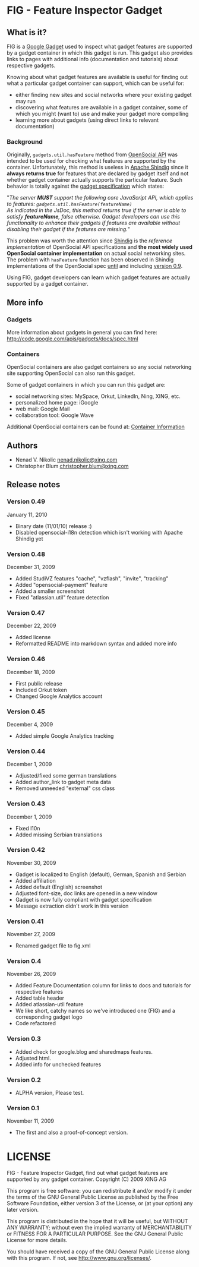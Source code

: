 # FIG - Feature Inspector Gadget

## What is it?

FIG is a [Google Gadget][0] used to inspect what gadget features are supported by a gadget container 
in which this gadget is run. This gadget also provides links to pages with additional
info (documentation and tutorials) about respective gadgets.

Knowing about what gadget features are available is useful for finding out what
a particular gadget container can support, which can be useful for:

- either finding new sites and social networks where your existing gadget may run
- discovering what features are available in a gadget container, some of which you might 
  (want to) use and make your gadget more compelling
- learning more about gadgets (using direct links to relevant documentation)

### Background

Originally, `gadgets.util.hasFeature` method from [OpenSocial API][1] was intended to be used
for checking what features are supported by the container. Unfortunately, this method is useless
in [Apache Shindig][3] since it **always returns true** for features that are declared by 
gadget itself and not whether gadget container actually supports the particular feature.
Such behavior is totally against the [gadget specification][2] which states:

"*The server **MUST** support the following core JavaScript API, which applies to <Optional> 
features:
`gadgets.util.hasFeature(featureName)`<br/>
As indicated in the JsDoc, this method returns true if the server is able to satisfy
**featureName**, false otherwise. Gadget developers can use this functionality to enhance their
gadgets if features are available without disabling their gadget if the features are missing.*"

This problem was worth the attention since [Shindig][3]
is the *reference implementation* of OpenSocial API specifications and **the most widely used
OpenSocial container implementation** on actual social networking sites.
The problem with `hasFeature` function has been observed in Shindig implementations
of the OpenSocial spec [until][4] and including [version 0.9][5].

Using FIG, gadget developers can learn which gadget features are actually supported by
a gadget container.

[0]: http://www.google.com/webmasters/gadgets/
[1]: http://code.google.com/apis/opensocial/
[2]: http://code.google.com/apis/gadgets/docs/spec.html
[3]: http://incubator.apache.org/shindig/
[4]: http://wiki.opensocial.org/index.php?title=Gadgets.util_%28v0.8%29#gadgets.util.hasFeature
[5]: http://wiki.opensocial.org/index.php?title=Gadgets.util_%28v0.9%29#gadgets.util.hasFeature

## More info

### Gadgets

More information about gadgets in general you can find here:
http://code.google.com/apis/gadgets/docs/spec.html

### Containers

OpenSocial containers are also gadget containers so any social networking site
supporting OpenSocial can also run this gadget.

Some of gadget containers in which you can run this gadget are: 

- social networking sites: MySpace, Orkut, LinkedIn, Ning, XING, etc.
- personalized home page: iGoogle
- web mail: Google Mail
- collaboration tool: Google Wave

Additional OpenSocial containers can be found at: [Container Information](http://wiki.opensocial.org/index.php?title=Main_Page#Container_Information)


## Authors
- Nenad V. Nikolic <nenad.nikolic@xing.com>
- Christopher Blum <christopher.blum@xing.com>


## Release notes

### Version 0.49
January 11, 2010

- Binary date (11/01/10) release :)
- Disabled opensocial-i18n detection which isn't working with Apache Shindig yet

### Version 0.48
December 31, 2009

- Added StudiVZ features "cache", "vzflash", "invite", "tracking"
- Added "opensocial-payment" feature 
- Added a smaller screenshot
- Fixed "atlassian.util" feature detection

### Version 0.47
December 22, 2009

- Added license
- Reformatted README into markdown syntax and added more info

### Version 0.46
December 18, 2009

- First public release
- Included Orkut token
- Changed Google Analytics account

### Version 0.45
December 4, 2009

- Added simple Google Analytics tracking

### Version 0.44
December 1, 2009

- Adjusted/fixed some german translations
- Added author_link to gadget meta data
- Removed unneeded "external" css class

### Version 0.43
December 1, 2009

- Fixed l10n
- Added missing Serbian translations

### Version 0.42
November 30, 2009

- Gadget is localized to English (default), German, Spanish and Serbian
- Added affiliation
- Added default (English) screenshot
- Adjusted font-size, doc links are opened in a new window
- Gadget is now fully compliant with gadget specification
- Message extraction didn't work in this version

### Version 0.41
November 27, 2009

- Renamed gadget file to fig.xml

### Version 0.4
November 26, 2009

- Added Feature Documentation column for links to docs and tutorials for respective features
- Added table header
- Added atlassian-util feature
- We like short, catchy names so we've introduced one (FIG) and a corresponding gadget logo
- Code refactored


### Version 0.3

- Added check for google.blog and sharedmaps features.
- Adjusted html.
- Added info for unchecked features


### Version 0.2

- ALPHA version, Please test.


### Version 0.1
November 11, 2009

- The first and also a proof-of-concept version.


LICENSE
=======

FIG - Feature Inspector Gadget, find out what gadget features are supported by any gadget container.
Copyright (C) 2009 XING AG

This program is free software: you can redistribute it and/or modify
it under the terms of the GNU General Public License as published by
the Free Software Foundation, either version 3 of the License, or
(at your option) any later version.

This program is distributed in the hope that it will be useful,
but WITHOUT ANY WARRANTY; without even the implied warranty of
MERCHANTABILITY or FITNESS FOR A PARTICULAR PURPOSE.  See the
GNU General Public License for more details.

You should have received a copy of the GNU General Public License
along with this program.  If not, see <http://www.gnu.org/licenses/>.

